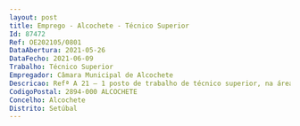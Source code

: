```yaml
--- 
layout: post
title: Emprego - Alcochete - Técnico Superior
Id: 87472
Ref: OE202105/0801
DataAbertura: 2021-05-26
DataFecho: 2021-06-09
Trabalho: Técnico Superior
Empregador: Câmara Municipal de Alcochete
Descricao: Refª A 21 – 1 posto de trabalho de técnico superior, na área de direito (DAGR)  Funções consultivas de estudo, planeamento, programação, avaliação e aplicação de métodos e processos de natureza técnica  e ou cientifica, que fundamentam e preparam a decisão  Elaboração, autonomamente ou em grupo, de pareceres e projetos com diversos graus de complexidade e execução de outras atividades de apoio geral ou especializado na área de atuação dos recursos humanos instrumentais e operativas dos órgãos e serviços  Funções exercidas com responsabilidade e autonomia técnica, ainda que com enquadramento superior qualificado  Representação do órgão ou serviço em assuntos da sua especialidade, tomando opções de índole técnica, enquadradas por diretivas ou orientações superiores. Analisar e dar pareceres jurídicos em todos os processos que lhe sejam submetidos  Desenvolvimento de procedimentos de aquisições de bens serviços e empreitadas, ao abrigo do Código da Contratação Pública. Realizar estudos e outros trabalhos de natureza jurídica, conducentes à definição e concretização das políticas do município  elaborar pareceres e informações sobre a interpretação e aplicação da legislação, bem como normas e regulamentos internos  Recolher, tratar e difundir legislação, jurisprudência, doutrina e outra informação necessária ao serviço em que está integrado.
CodigoPostal: 2894-000 ALCOCHETE
Concelho: Alcochete
Distrito: Setúbal
--- 
```

